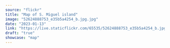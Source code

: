 ```yaml
---
source: "flickr"
title: "Map of S. Miguel island"
image: "52624888753_e35b5a4254_b.jpg.jpg"
date: "2023-01-13"
link: "https://live.staticflickr.com/65535/52624888753_e35b5a4254_b.jpg"
draft: "true"
showcase: "map"
---
```

